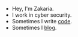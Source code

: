 - Hey, I'm Zakaria.
- I work in cyber security.
- Sometimes I write [code](/projects.html).
- Sometimes I [blog](/posts/).

